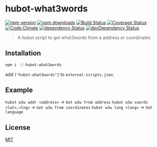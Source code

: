 # hubot-what3words

[![npm version](https://img.shields.io/npm/v/hubot-what3words.svg?style=flat-square)](https://www.npmjs.com/package/hubot-what3words)
[![npm downloads](https://img.shields.io/npm/dm/hubot-what3words.svg?style=flat-square)](https://www.npmjs.com/package/hubot-what3words)
[![Build Status](https://img.shields.io/travis/lgaticaq/hubot-what3words.svg?style=flat-square)](https://travis-ci.org/lgaticaq/hubot-what3words)
[![Coverage Status](https://img.shields.io/coveralls/lgaticaq/hubot-what3words/master.svg?style=flat-square)](https://coveralls.io/github/lgaticaq/hubot-what3words?branch=master)
[![Code Climate](https://img.shields.io/codeclimate/github/lgaticaq/hubot-what3words.svg?style=flat-square)](https://codeclimate.com/github/lgaticaq/hubot-what3words)
[![dependency Status](https://img.shields.io/david/lgaticaq/hubot-what3words.svg?style=flat-square)](https://david-dm.org/lgaticaq/hubot-what3words#info=dependencies)
[![devDependency Status](https://img.shields.io/david/dev/lgaticaq/hubot-what3words.svg?style=flat-square)](https://david-dm.org/lgaticaq/hubot-what3words#info=devDependencies)

> A hubot script to get what3words from a address or coordinates

## Installation
```bash
npm i -S hubot-what3words
```

add `["hubot-what3words"]` to `external-scripts.json`.

## Example
`hubot w3w addr <address>` -> `Get w3w from address`
`hubot w3w coords <lat>,<lng>` -> `Get w3w from coordinates`
`hubot w3w lang <lang>` ->  `Set language`


## License

[MIT](https://tldrlegal.com/license/mit-license)
